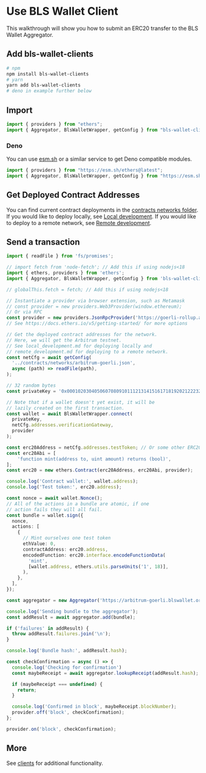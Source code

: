 # Use BLS Wallet Client

This walkthrough will show you how to submit an ERC20 transfer to the BLS Wallet Aggregator.

## Add bls-wallet-clients

```sh
# npm
npm install bls-wallet-clients
# yarn
yarn add bls-wallet-clients
# deno in example further below
```

## Import

```typescript
import { providers } from "ethers";
import { Aggregator, BlsWalletWrapper, getConfig } from "bls-wallet-clients";
```

### Deno

You can use [esm.sh](https://esm.sh/) or a similar service to get Deno compatible modules.

```typescript
import { providers } from "https://esm.sh/ethers@latest";
import { Aggregator, BlsWalletWrapper, getConfig } from "https://esm.sh/bls-wallet-clients@latest";
```

## Get Deployed Contract Addresses

You can find current contract deployments in the [contracts networks folder](../contracts/networks/).
If you would like to deploy locally, see [Local development](./local_development.md).
If you would like to deploy to a remote network, see [Remote development](./remote_development.md).

## Send a transaction

```typescript
import { readFile } from 'fs/promises';

// import fetch from 'node-fetch'; // Add this if using nodejs<18
import { ethers, providers } from 'ethers';
import { Aggregator, BlsWalletWrapper, getConfig } from 'bls-wallet-clients';

// globalThis.fetch = fetch; // Add this if using nodejs<18

// Instantiate a provider via browser extension, such as Metamask 
// const provider = new providers.Web3Provider(window.ethereum);
// Or via RPC
const provider = new providers.JsonRpcProvider('https://goerli-rollup.arbitrum.io/rpc');
// See https://docs.ethers.io/v5/getting-started/ for more options

// Get the deployed contract addresses for the network.
// Here, we will get the Arbitrum testnet.
// See local_development.md for deploying locally and
// remote_development.md for deploying to a remote network.
const netCfg = await getConfig(
  '../contracts/networks/arbitrum-goerli.json',
  async (path) => readFile(path),
);

// 32 random bytes
const privateKey = '0x0001020304050607080910111213141516171819202122232425262728293031';

// Note that if a wallet doesn't yet exist, it will be
// lazily created on the first transaction.
const wallet = await BlsWalletWrapper.connect(
  privateKey,
  netCfg.addresses.verificationGateway,
  provider
);

const erc20Address = netCfg.addresses.testToken; // Or some other ERC20 token
const erc20Abi = [
    'function mint(address to, uint amount) returns (bool)',
];
const erc20 = new ethers.Contract(erc20Address, erc20Abi, provider);

console.log('Contract wallet:', wallet.address);
console.log('Test token:', erc20.address);

const nonce = await wallet.Nonce();
// All of the actions in a bundle are atomic, if one
// action fails they will all fail.
const bundle = wallet.sign({
  nonce,
  actions: [
    {
      // Mint ourselves one test token
      ethValue: 0,
      contractAddress: erc20.address,
      encodedFunction: erc20.interface.encodeFunctionData(
        'mint',
        [wallet.address, ethers.utils.parseUnits('1', 18)],
      ),
    },
  ],
});

const aggregator = new Aggregator('https://arbitrum-goerli.blswallet.org');

console.log('Sending bundle to the aggregator');
const addResult = await aggregator.add(bundle);

if ('failures' in addResult) {
  throw addResult.failures.join('\n');
}

console.log('Bundle hash:', addResult.hash);

const checkConfirmation = async () => {
  console.log('Checking for confirmation')
  const maybeReceipt = await aggregator.lookupReceipt(addResult.hash);

  if (maybeReceipt === undefined) {
    return;
  }

  console.log('Confirmed in block', maybeReceipt.blockNumber);
  provider.off('block', checkConfirmation);
};

provider.on('block', checkConfirmation);
```

## More

See [clients](../contracts/clients/) for additional functionality.
